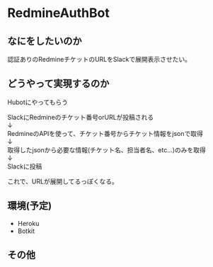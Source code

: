 # RedmineAuthBot

## なにをしたいのか
認証ありのRedmineチケットのURLをSlackで展開表示させたい。

## どうやって実現するのか
Hubotにやってもらう

SlackにRedmineのチケット番号orURLが投稿される  
↓  
RedmineのAPIを使って、チケット番号からチケット情報をjsonで取得  
↓  
取得したjsonから必要な情報(チケット名、担当者名、etc...)のみを取得  
↓   
Slackに投稿  

これで、URLが展開してるっぽくなる。  

## 環境(予定)
* Heroku  
* Botkit  

## その他
